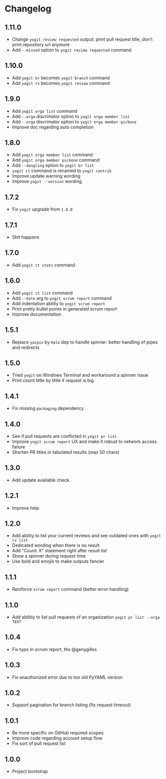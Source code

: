 # Changelog

## 1.11.0

* Change `yogit review requested` output: print pull request title, don't print repository url anymore
* Add `--missed` option to `yogit review requested` command

## 1.10.0

* Add `yogit br` becomes `yogit branch` command
* Add `yogit rv` becomes `yogit review` command

## 1.9.0

* Add `yogit orga list` command
* Add `--orga` discrimator option to `yogit orga member list`
* Add `--orga` discrimator option to `yogit orga member pickone`
* Improve doc regarding auto completion

## 1.8.0

* Add `yogit orga member list` command
* Add `yogit orga member pickone` command
* Add `--dangling` option to `yogit br list`
* `yogit ct` command is renamed to `yogit contrib`
* Improve update warning wording
* Improve `yogit --version` wording

## 1.7.2

* Fix `yogit` upgrade from `1.6.0`

## 1.7.1

* Shit happens

## 1.7.0

* Add `yogit ct stats` command

## 1.6.0

* Add `yogit ct list` command
* Add `--date` arg to `yogit scrum report` command
* Add indentation ability to `yogit scrum report`
* Print pretty bullet points in generated scrum report
* Improve documentation

## 1.5.1

* Replace `yaspin` by `Halo` dep to handle spinner: better handling of pipes and redirects

## 1.5.0

* Tried `yogit` on Windows Terminal and workaround a spinner issue
* Print count little by little if request is big

## 1.4.1

* Fix missing `packaging` dependency

## 1.4.0

* See if pull requests are conflicted in `yogit pr list`
* Improve `yogit scrum report` UX and make it robust to network access failure
* Shorten PR titles in tabulated results (max 50 chars)

## 1.3.0

* Add update available check

## 1.2.1

* Improve help

## 1.2.0

* Add ability to list your current reviews and see outdated ones with `yogit rv list`
* Dedicated wording when there is no result
* Add "Count: X" statement right after result list
* Show a spinner during request time
* Use bold and emojis to make outputs fancier

## 1.1.1

* Reinforce `scrum report` command (better error handling)

## 1.1.0

* Add abilitiy to list pull requests of an organization `yogit pr list --orga TEXT`

## 1.0.4

* Fix typo in scrum report, thx @genygilles

## 1.0.3

* Fix unauthorized error due to too old PyYAML version

## 1.0.2

* Support pagination for branch listing (fix request timeout)

## 1.0.1

* Be more specific on GitHub required scopes
* Improve code regarding account setup flow
* Fix sort of pull request list

## 1.0.0

* Project bootstrap
